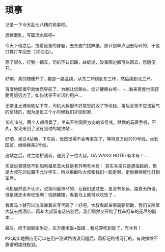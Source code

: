 # 琐事

记录一下今天乱七八糟的琐事吧。

思绪混乱，写篇流水账吧~ 

今天下班之后，拖着疲惫的身躯，去东直门找妹纸，原计划早点回去写码的，于是打算打车回去（20左右）。

等了很久，打到一辆车，司机不认识路，妹纸说，没事那边都可以回去，您随便开。

好嘛，真的随便开了...那是一路乱绕，从东二环绕到东三环，然后绕到北三环。

百度地图很早就给您导航了，为嘛让您朝左，您非要朝右呢-，-...看来百度地图还要再努努力了，如何诱导不听话的用户...

无奈北土城地铁站下车，司机大叔很不好意思的收了15块钱，事后发觉不应该客气的给钱的，因为足足三个小时候我们才回到家...

10点19分，两个人都很累了，坐车开往国贸方向的10号线，默默的玩着手机，不久，发现来到了没有到过的地铁站...

好吧，坐过4站地，下车后，恍然觉得不会再来车了，等待反方向的10号线，坐到国贸，继续换乘2号线。

出站之后，过主路桥洞前，遇到了一位大叔，DA WANG HOTEL有木有！...

实话说真感觉不到加利福尼亚大叔是老外啊有木有！ 其实本来只是想指路的，但是大叔在的位置不允许停车，所以果断叫大叔和我们一起走啊，走到赛特帮忙打到车后..

司机居然说不认识，说胡同里神马的，让我们送过去，是没有多远，路费无所谓，但是我还木有吃饭啊！饥肠辘辘，看着马上就可以吃饭了...

看着马上就可以洗澡靠着床写代码了！好吧，大叔看起来很需要帮助，我们又陪着大叔去找酒店... 再和大叔留电话告别后，我们居然又开始了找车打车的无尽的副本...

最后，终于回到家附近，买方便米饭+饭团... 我总算吃到饭了，有木有！

PS:其实地图应用可以在用户测试路线没问题后，再标记路线可行的。有效排除不靠谱的路线规划。

